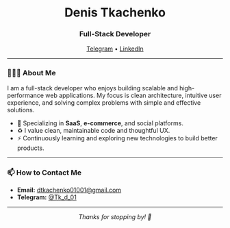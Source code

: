 <h1 align="center">Denis Tkachenko</h1>
<h3 align="center">Full-Stack Developer</h3>

<p align="center">
  <a href="https://t.me/Tk_d_01">Telegram</a> •
  <a href="https://www.linkedin.com/in/denis-tkachenko-developer/">LinkedIn</a>
</p>

---

### 👨🏻‍💻 About Me

I am a full-stack developer who enjoys building scalable and high-performance web applications. My focus is clean architecture, intuitive user experience, and solving complex problems with simple and effective solutions.

* 🚀 Specializing in **SaaS**, **e-commerce**, and social platforms.
* ♻️ I value clean, maintainable code and thoughtful UX.
* ⚡ Continuously learning and exploring new technologies to build better products.

---

### 📫 How to Contact Me

* **Email:** [dtkachenko01001@gmail.com](mailto:dtkachenko01001@gmail.com)
* **Telegram:** [@Tk_d_01](https://t.me/Tk_d_01)

---

<p align="center">
  <i>Thanks for stopping by! 🫡</i>
</p>


